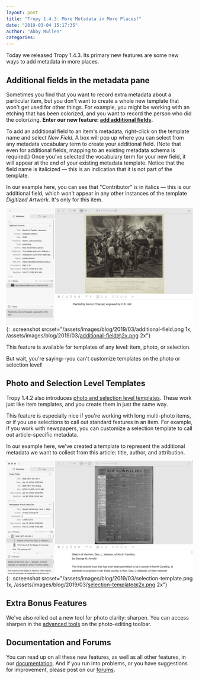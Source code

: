 ```yaml
---
layout: post
title: "Tropy 1.4.3: More Metadata in More Places!"
date: "2019-03-04 15:17:35"
author: "Abby Mullen"
categories:
---
```


Today we released Tropy 1.4.3. Its primary new features are some new ways to add metadata in more places.

## Additional fields in the metadata pane

Sometimes you find that you want to record extra metadata about a particular item, but you don't want to create a whole new template that won't get used for other things. For example, you might be working with an etching that has been colorized, and you want to record the person who did the colorizing. **Enter our new feature: [add additional fields](https://docs.tropy.org/in-the-project-view/add_metadata#adding-additional-fields-to-individual-items).**

To add an additional field to an item's metadata, right-click on the template name and select *New Field.* A box will pop up where you can select from any metadata vocabulary term to create your additional field. (Note that even for additional fields, mapping to an existing metadata schema is required.) Once you've selected the vocabulary term for your new field, it will appear at the end of your existing metadata template. Notice that the field name is italicized — this is an indication that it is not part of the template.

In our example here, you can see that "Contributor" is in italics — this is our additional field, which won't appear in any other instances of the template *Digitized Artwork*. It's only for this item.

![](/assets/images/blog/2019/03/additional-field.png){: .screenshot srcset="/assets/images/blog/2019/03/additional-field.png 1x, /assets/images/blog/2019/03/additional-field@2x.png 2x"}

This feature is available for templates of any level: item, photo, or selection.

But wait, you're saying--you can't customize templates on the photo or selection level!

## Photo and Selection Level Templates

Tropy 1.4.2 also introduces [photo and selection level templates](https://docs.tropy.org/in-the-item-view/selections#add-metadata-to-your-selection). These work just like item templates, and you create them in just the same way.

This feature is especially nice if you're working with long multi-photo items, or if you use selections to call out standard features in an item. For example, if you work with newspapers, you can customize a selection template to call out article-specific metadata.

In our example here, we've created a template to represent the additional metadata we want to collect from this article: title, author, and attribution.

![](/assets/images/blog/2019/03/selection-template.png){: .screenshot srcset="/assets/images/blog/2019/03/selection-template.png 1x, /assets/images/blog/2019/03/selection-template@2x.png 2x"}

## Extra Bonus Features
We've also rolled out a new tool for photo clarity: sharpen. You can access sharpen in the [advanced tools](https://docs.tropy.org/in-the-item-view/photo-editing#advanced-photo-editing) on the photo-editing toolbar.

## Documentation and Forums

You can read up on all these new features, as well as all other features, in our [documentation](https://docs.tropy.org/). And if you run into problems, or you have suggestions for improvement, please post on our [forums](https://forums.tropy.org/).
